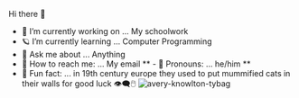 Hi there 👋

- 🥮 I’m currently working on ... My schoolwork
- 🪐 I’m currently learning ... Computer Programming
- 🎴 Ask me about ... Anything
- 📯 How to reach me: ... My email
** - 🧮 Pronouns: ... he/him **
- 👾 Fun fact: ... in 19th century europe they used to put mummified cats in their walls for good luck
👁️‍🗨️🖱️
![avery-knowlton-tybag](https://user-images.githubusercontent.com/128264491/226145452-ed2ed913-8408-4261-9b12-1977ad104c87.gif)
